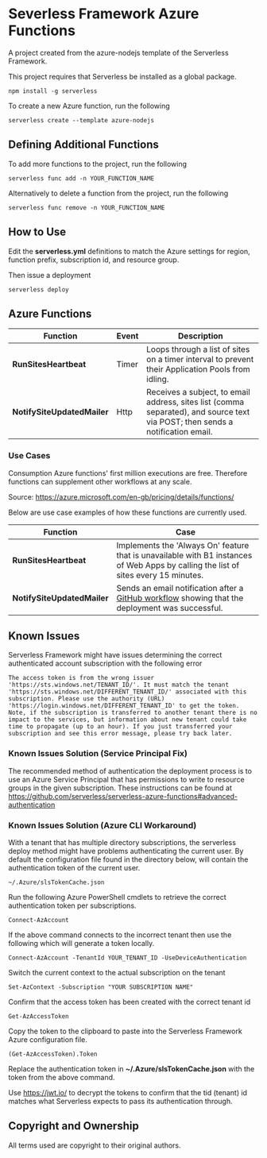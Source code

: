 # Severless Framework Azure Functions

A project created from the azure-nodejs template of the Serverless Framework.

This project requires that Serverless be installed as a global package.

```
npm install -g serverless
```

To create a new Azure function, run the following

```
serverless create --template azure-nodejs
```

## Defining Additional Functions

To add more functions to the project, run the following

```
serverless func add -n YOUR_FUNCTION_NAME
```

Alternatively to delete a function from the project, run the following

```
serverless func remove -n YOUR_FUNCTION_NAME
```

## How to Use

Edit the **serverless.yml** definitions to match the Azure settings for region, function prefix, subscription id, and resource group.

Then issue a deployment

```
serverless deploy
```

## Azure Functions

| Function                    | Event | Description                                                                                                                    |
| --------------------------- | ----- | ------------------------------------------------------------------------------------------------------------------------------ |
| **RunSitesHeartbeat**       | Timer | Loops through a list of sites on a timer interval to prevent their Application Pools from idling.                              |
| **NotifySiteUpdatedMailer** | Http  | Receives a subject, to email address, sites list (comma separated), and source text via POST; then sends a notification email. |

### Use Cases

Consumption Azure functions' first million executions are free. Therefore functions can supplement other workflows at any scale.

Source: https://azure.microsoft.com/en-gb/pricing/details/functions/

Below are use case examples of how these functions are currently used.

| Function                    | Case                                                                                                                                                                                                                          |
| --------------------------- | ----------------------------------------------------------------------------------------------------------------------------------------------------------------------------------------------------------------------------- |
| **RunSitesHeartbeat**       | Implements the 'Always On' feature that is unavailable with B1 instances of Web Apps by calling the list of sites every 15 minutes.                                                                                           |
| **NotifySiteUpdatedMailer** | Sends an email notification after a [GitHub workflow](https://github.com/romayneeastmond/react-storybook-json-server-demo/blob/main/.github/workflows/azure-webapps-combined.yml) showing that the deployment was successful. |

## Known Issues

Serverless Framework might have issues determining the correct authenticated account subscription with the following error

```
The access token is from the wrong issuer 'https://sts.windows.net/TENANT_ID/'. It must match the tenant 'https://sts.windows.net/DIFFERENT_TENANT_ID/' associated with this subscription. Please use the authority (URL) 'https://login.windows.net/DIFFERENT_TENANT_ID' to get the token. Note, if the subscription is transferred to another tenant there is no impact to the services, but information about new tenant could take time to propagate (up to an hour). If you just transferred your subscription and see this error message, please try back later.
```

### Known Issues Solution (Service Principal Fix)

The recommended method of authentication the deployment process is to use an Azure Service Principal that has permissions to write to resource groups in the given subscription. These instructions can be found at https://github.com/serverless/serverless-azure-functions#advanced-authentication

### Known Issues Solution (Azure CLI Workaround)

With a tenant that has multiple directory subscriptions, the serverless deploy method might have problems authenticating the current user. By default the configuration file found in the directory below, will contain the authentication token of the current user.

```
~/.Azure/slsTokenCache.json
```

Run the following Azure PowerShell cmdlets to retrieve the correct authentication token per subscriptions.

```
Connect-AzAccount
```

If the above command connects to the incorrect tenant then use the following which will generate a token locally.

```
Connect-AzAccount -TenantId YOUR_TENANT_ID -UseDeviceAuthentication
```

Switch the current context to the actual subscription on the tenant

```
Set-AzContext -Subscription "YOUR SUBSCRIPTION NAME"
```

Confirm that the access token has been created with the correct tenant id

```
Get-AzAccessToken
```

Copy the token to the clipboard to paste into the Serverless Framework Azure configuration file.

```
(Get-AzAccessToken).Token
```

Replace the authentication token in **~/.Azure/slsTokenCache.json** with the token from the above command.

Use https://jwt.io/ to decrypt the tokens to confirm that the tid (tenant) id matches what Serverless expects to pass its authentication through.

## Copyright and Ownership

All terms used are copyright to their original authors.

